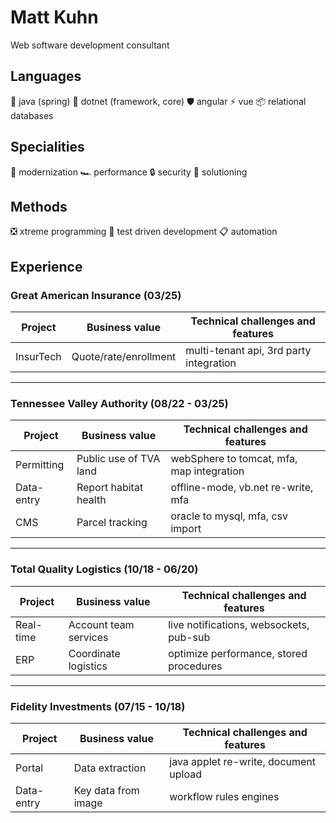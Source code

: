 # Matt Kuhn

Web software development consultant

## Languages

🍵 java (spring) 🤖 dotnet (framework, core) 🛡️ angular ⚡ vue 📦 relational databases

## Specialities

🚀 modernization 🏎️ performance 🔒 security 💭 solutioning

## Methods 

❎ xtreme programming 🧪 test driven development 📋 automation

## Experience

### Great American Insurance (03/25)

| Project    | Business value         | Technical challenges and features         |
| ---------- | ---------------------- | ----------------------------------------- |
| InsurTech  | Quote/rate/enrollment  | multi-tenant api, 3rd party integration   |

***

### Tennessee Valley Authority (08/22 - 03/25)

| Project    | Business value         | Technical challenges and features         |
| ---------- | ---------------------- | ----------------------------------------- |
| Permitting | Public use of TVA land | webSphere to tomcat, mfa, map integration |
| Data-entry | Report habitat health  | offline-mode, vb.net re-write, mfa        |
| CMS        | Parcel tracking        | oracle to mysql, mfa, csv import          |

***

### Total Quality Logistics (10/18 - 06/20)

| Project    | Business value         | Technical challenges and features         |
| ---------- | ---------------------- | ----------------------------------------- |
| Real-time  | Account team services  | live notifications, websockets, pub-sub   |
| ERP        | Coordinate logistics   | optimize performance, stored procedures   |

***

### Fidelity Investments (07/15 - 10/18)

| Project    | Business value         | Technical challenges and features         |
| ---------- | ---------------------- | ----------------------------------------- |
| Portal     | Data extraction        | java applet re-write, document upload     |
| Data-entry | Key data from image    | workflow rules engines                    |


